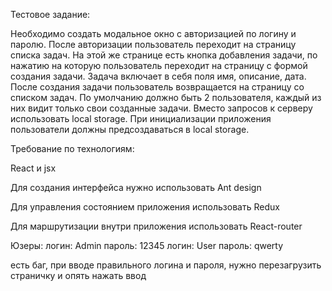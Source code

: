 Тестовое задание:

Необходимо создать модальное окно с авторизацией по логину и паролю. После авторизации пользователь переходит на страницу списка задач. На этой же странице есть кнопка добавления задачи, по нажатию на которую пользователь переходит на страницу с формой создания задачи. Задача включает в себя поля имя, описание, дата. После создания задачи пользователь возвращается на страницу со списком задач.
По умолчанию должно быть 2 пользователя, каждый из них видит только свои созданные задачи. Вместо запросов к серверу использовать local storage. При инициализации приложения пользователи должны предсоздаваться в local storage.


Требование по технологиям:


React и jsx

Для создания интерфейса нужно использовать Ant design

Для управления состоянием приложения использовать Redux

Для маршрутизации внутри приложения использовать React-router

Юзеры:
логин: Admin пароль: 12345
логин: User пароль: qwerty

есть баг, при вводе правильного логина и пароля, нужно перезагрузить страничку и опять нажать ввод